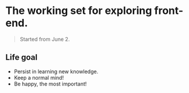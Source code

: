 # The working set for exploring front-end.

> Started from June 2.

## Life goal
* Persist in learning new knowledge.
* Keep a normal mind!
* Be happy, the most important!
